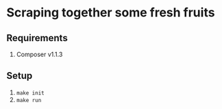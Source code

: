 # Scraping together some fresh fruits

## Requirements
1. Composer v1.1.3

## Setup
1. `make init`
2. `make run`
